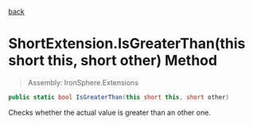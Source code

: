 ﻿

[back](/IronSphere.Extensions/types/ShortExtension)

# ShortExtension.IsGreaterThan(this short this, short other) Method

> Assembly: IronSphere.Extensions

```csharp
public static bool IsGreaterThan(this short this, short other)
```

Checks whether the actual value is greater than an other one.

 